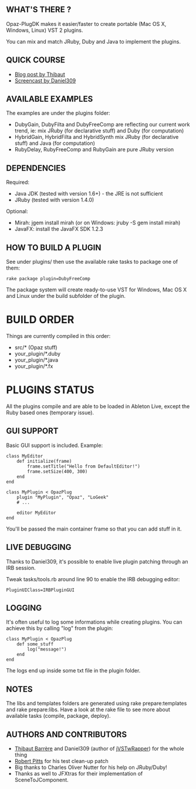 
WHAT'S THERE ?
--------------

Opaz-PlugDK makes it easier/faster to create portable (Mac OS X, Windows, Linux) VST 2 plugins.

You can mix and match JRuby, Duby and Java to implement the plugins.

QUICK COURSE
------------

* [Blog post by Thibaut](http://blog.logeek.fr/2009/11/17/how-to-prototype-vst-audio-plugins-with-jruby-and-java)
* [Screencast by Daniel309](http://www.vimeo.com/8654173)

AVAILABLE EXAMPLES
------------------

The examples are under the plugins folder:

* DubyGain, DubyFilta and DubyFreeComp are reflecting our current work trend, ie: mix JRuby (for declarative stuff) and Duby (for computation)
* HybridGain, HybridFilta and HybridSynth mix JRuby (for declarative stuff) and Java (for computation)
* RubyDelay, RubyFreeComp and RubyGain are pure JRuby version

DEPENDENCIES
------------

Required:

* Java JDK (tested with version 1.6+) - the JRE is not sufficient
* JRuby (tested with version 1.4.0)

Optional:

* Mirah: jgem install mirah (or on Windows: jruby -S gem install mirah)
* JavaFX: install the JavaFX SDK 1.2.3

HOW TO BUILD A PLUGIN
---------------------

See under plugins/ then use the available rake tasks to package one of them:

	rake package plugin=DubyFreeComp
  
The package system will create ready-to-use VST for Windows, Mac OS X and Linux under the build subfolder of the plugin.

BUILD ORDER
===========

Things are currently compiled in this order:

* src/* (Opaz stuff)
* your_plugin/*.duby
* your_plugin/*.java
* your_plugin/*.fx

PLUGINS STATUS
==============

All the plugins compile and are able to be loaded in Ableton Live, except the Ruby based ones (temporary issue).

GUI SUPPORT
-----------

Basic GUI support is included. Example:

	class MyEditor
		def initialize(frame)
			frame.setTitle("Hello from DefaultEditor!")
			frame.setSize(400, 300)
		end
	end
	
	class MyPlugin < OpazPlug
		plugin "MyPlugin", "Opaz", "LoGeek"
		# ...
		
		editor MyEditor
	end
	
You'll be passed the main container frame so that you can add stuff in it.

LIVE DEBUGGING
--------------

Thanks to Daniel309, it's possible to enable live plugin patching through an IRB session.

Tweak tasks/tools.rb around line 90 to enable the IRB debugging editor:

	PluginUIClass=IRBPluginGUI

LOGGING
-------

It's often useful to log some informations while creating plugins. You can achieve this by calling "log" from the plugin:

	class MyPlugin < OpazPlug
		def some_stuff
			log("message!")
		end
	end

The logs end up inside some txt file in the plugin folder.

NOTES
-----

The libs and templates folders are generated using rake prepare:templates and rake prepare:libs. Have a look at the rake file to see more about available tasks (compile, package, deploy).

AUTHORS AND CONTRIBUTORS
------------------------

* [Thibaut Barrère](http://twitter.com/thibaut_barrere) and Daniel309 (author of [jVSTwRapper](http://jvstwrapper.sourceforge.net/)) for the whole thing
* [Robert Pitts](http://github.com/rbxbx) for his test clean-up patch
* Big thanks to Charles Oliver Nutter for his help on JRuby/Duby!
* Thanks as well to JFXtras for their implementation of SceneToJComponent.